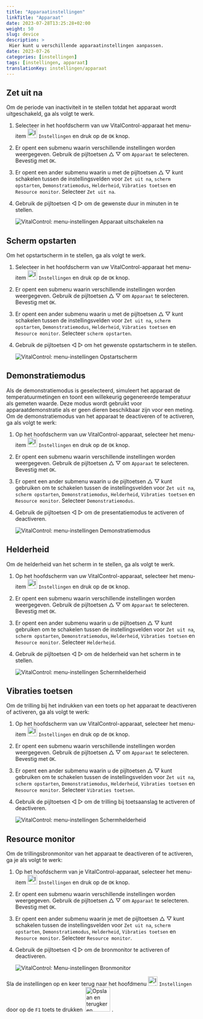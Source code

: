 ```yaml
---
title: "Apparaatinstellingen"
linkTitle: "Apparaat"
date: 2023-07-28T13:25:28+02:00
weight: 50
slug: device
description: >
 Hier kunt u verschillende apparaatinstellingen aanpassen.
date: 2023-07-26
categories: [instellingen]
tags: [instellingen, apparaat]
translationKey: instellingen/apparaat
---
```

## Zet uit na

Om de periode van inactiviteit in te stellen totdat het apparaat wordt uitgeschakeld, ga als volgt te werk.

1. Selecteer in het hoofdscherm van uw VitalControl-apparaat het menu-item <img src="/icons/gear.svg" width="25" align="bottom" alt="Instellingen" /> `Instellingen` en druk op de `OK` knop.

2. Er opent een submenu waarin verschillende instellingen worden weergegeven. Gebruik de pijltoetsen △ ▽ om `Apparaat` te selecteren. Bevestig met `OK`.

3. Er opent een ander submenu waarin u met de pijltoetsen △ ▽ kunt schakelen tussen de instellingsvelden voor `Zet uit na`, `scherm opstarten`, `Demonstratiemodus`, `Helderheid`, `Vibraties toetsen` en `Resource monitor`. Selecteer `Zet uit na`.

4. Gebruik de pijltoetsen ◁ ▷ om de gewenste duur in minuten in te stellen.

    ![VitalControl: menu-instellingen Apparaat uitschakelen na](../images/shutdowndeviceafter.png "Apparaat uitschakelen na")

## Scherm opstarten

Om het opstartscherm in te stellen, ga als volgt te werk.

1. Selecteer in het hoofdscherm van uw VitalControl-apparaat het menu-item <img src="/icons/gear.svg" width="25" align="bottom" alt="Instellingen" /> `Instellingen` en druk op de `OK` knop.

2. Er opent een submenu waarin verschillende instellingen worden weergegeven. Gebruik de pijltoetsen △ ▽ om `Apparaat` te selecteren. Bevestig met `OK`.

3. Er opent een ander submenu waarin u met de pijltoetsen △ ▽ kunt schakelen tussen de instellingsvelden voor `Zet uit na`, `scherm opstarten`, `Demonstratiemodus`, `Helderheid`, `Vibraties toetsen` en `Resource monitor`. Selecteer `scherm opstarten`.

4. Gebruik de pijltoetsen ◁ ▷ om het gewenste opstartscherm in te stellen.

    ![VitalControl: menu-instellingen Opstartscherm](../images/startupscreen.png "Opstartscherm")

## Demonstratiemodus

Als de demonstratiemodus is geselecteerd, simuleert het apparaat de temperatuurmetingen en toont een willekeurig gegenereerde temperatuur als gemeten waarde. Deze modus wordt gebruikt voor apparaatdemonstratie als er geen dieren beschikbaar zijn voor een meting. Om de demonstratiemodus van het apparaat te deactiveren of te activeren, ga als volgt te werk:

1. Op het hoofdscherm van uw VitalControl-apparaat, selecteer het menu-item <img src="/icons/gear.svg" width="25" align="bottom" alt="Instellingen" /> `Instellingen` en druk op de `OK` knop.

2. Er opent een submenu waarin verschillende instellingen worden weergegeven. Gebruik de pijltoetsen △ ▽ om `Apparaat` te selecteren. Bevestig met `OK`.

3. Er opent een ander submenu waarin u de pijltoetsen △ ▽ kunt gebruiken om te schakelen tussen de instellingsvelden voor `Zet uit na`, `scherm opstarten`, `Demonstratiemodus`, `Helderheid`, `Vibraties toetsen` en `Resource monitor`. Selecteer `Demonstratiemodus`.

4. Gebruik de pijltoetsen ◁ ▷ om de presentatiemodus te activeren of deactiveren.

    ![VitalControl: menu-instellingen Demonstratiemodus](../images/demonstrationmode.png "Demonstratiemodus")

## Helderheid

Om de helderheid van het scherm in te stellen, ga als volgt te werk.

1. Op het hoofdscherm van uw VitalControl-apparaat, selecteer het menu-item <img src="/icons/gear.svg" width="25" align="bottom" alt="Instellingen" /> `Instellingen` en druk op de `OK` knop.

2. Er opent een submenu waarin verschillende instellingen worden weergegeven. Gebruik de pijltoetsen △ ▽ om `Apparaat` te selecteren. Bevestig met `OK`.

3. Er opent een ander submenu waarin u de pijltoetsen △ ▽ kunt gebruiken om te schakelen tussen de instellingsvelden voor `Zet uit na`, `scherm opstarten`, `Demonstratiemodus`, `Helderheid`, `Vibraties toetsen` en `Resource monitor`. Selecteer `Helderheid`.

4. Gebruik de pijltoetsen ◁ ▷ om de helderheid van het scherm in te stellen.

    ![VitalControl: menu-instellingen Schermhelderheid](../images/displaybrightness.png "Schermhelderheid")

## Vibraties toetsen

Om de trilling bij het indrukken van een toets op het apparaat te deactiveren of activeren, ga als volgt te werk:

1. Op het hoofdscherm van uw VitalControl-apparaat, selecteer het menu-item <img src="/icons/gear.svg" width="25" align="bottom" alt="Instellingen" /> `Instellingen` en druk op de `OK` knop.

2. Er opent een submenu waarin verschillende instellingen worden weergegeven. Gebruik de pijltoetsen △ ▽ om `Apparaat` te selecteren. Bevestig met `OK`.

3. Er opent een ander submenu waarin u de pijltoetsen △ ▽ kunt gebruiken om te schakelen tussen de instellingsvelden voor `Zet uit na`, `scherm opstarten`, `Demonstratiemodus`, `Helderheid`, `Vibraties toetsen` en `Resource monitor`. Selecteer `Vibraties toetsen`.

4. Gebruik de pijltoetsen ◁ ▷ om de trilling bij toetsaanslag te activeren of deactiveren.

    ![VitalControl: menu-instellingen Schermhelderheid](../images/vibrationonkeypress.png "Schermhelderheid")

## Resource monitor

Om de trillingsbronmonitor van het apparaat te deactiveren of te activeren, ga je als volgt te werk:

1. Op het hoofdscherm van je VitalControl-apparaat, selecteer het menu-item <img src="/icons/gear.svg" width="25" align="bottom" alt="Instellingen" /> `Instellingen` en druk op de `OK` knop.

2. Er opent een submenu waarin verschillende instellingen worden weergegeven. Gebruik de pijltoetsen △ ▽ om `Apparaat` te selecteren. Bevestig met `OK`.

3. Er opent een ander submenu waarin je met de pijltoetsen △ ▽ kunt schakelen tussen de instellingsvelden voor `Zet uit na`, `scherm opstarten`, `Demonstratiemodus`, `Helderheid`, `Vibraties toetsen` en `Resource monitor`. Selecteer `Resource monitor`.

4. Gebruik de pijltoetsen ◁ ▷ om de bronmonitor te activeren of deactiveren.

    ![VitalControl: Menu-instellingen Bronmonitor](../images/resourcemonitor.png "Bronmonitor")

Sla de instellingen op en keer terug naar het hoofdmenu <img src="/icons/gear.svg" width="25" align="bottom" alt="Instellingen" /> `Instellingen` door op de `F1` toets te drukken &nbsp;<img src="/icons/footer/save_exit.svg" width="65" align="bottom" alt="Opslaan en terugkeren" />&nbsp;.
